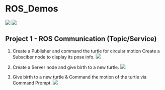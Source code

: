 # ROS_Demos


![](workspace/RESULT%20IMAGES/Demo.gif)
![](workspace/res_gif/topic.PNG)

## Project 1 - ROS Communication (Topic/Service)
1. Create a Publisher and command the turtle for circular motion
   Create a Subsciber node to display its pose info.
![](demo1/catkin_ws/RESULT%20IMAGES/Demo.gif)

2. Create a Server node and give birth to a new turtle.
![](workspace/RESULT%20IMAGES/Demo.gif)

3. Give birth to a new turtle & Command the motion of the turtle via Command Prompt.
![](workspace/RESULT%20IMAGES/Demo.gif)

